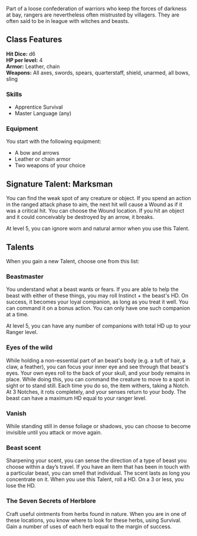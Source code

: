 Part of a loose confederation of warriors who keep the forces of darkness at bay, rangers are nevertheless often mistrusted by villagers. They are often said to be in league with witches and beasts.
## Class Features
**Hit Dice:** d6\
**HP per level:** 4\
**Armor:** Leather, chain\
**Weapons:** All axes, swords, spears, quarterstaff, shield, unarmed, all bows, sling
### Skills
- Apprentice Survival
- Master Language (any)
### Equipment
You start with the following equipment:

- A bow and arrows
- Leather or chain armor
- Two weapons of your choice
## Signature Talent: Marksman
You can find the weak spot of any creature or object. If you spend an action in the ranged attack phase to aim, the next hit will cause a Wound as if it was a critical hit. You can choose the Wound location. If you hit an object and it could conceivably be destroyed by an arrow, it breaks.

At level 5, you can ignore worn and natural armor when you use this Talent.

## Talents
When you gain a new Talent, choose one from this list:

### Beastmaster
You understand what a beast wants or fears. If you are able to help the beast with either of these things, you may roll Instinct + the beast's HD. On success, it becomes your loyal companion, as long as you treat it well. You can command it on a bonus action. You can only have one such companion at a time.

At level 5, you can have any number of companions with total HD up to your Ranger level.

### Eyes of the wild
While holding a non-essential part of an beast's body (e.g. a tuft of hair, a claw, a feather), you can focus your inner eye and see through that beast's eyes. Your own eyes roll to the back of your skull, and your body remains in place. While doing this, you can command the creature to move to a spot in sight or to stand still. Each time you do so, the item withers, taking a Notch. At 3 Notches, it rots completely, and your senses return to your body. The beast can have a maximum HD equal to your ranger level.

### Vanish
While standing still in dense foliage or shadows, you can choose to become invisible until you attack or move again.

### Beast scent
Sharpening your scent, you can sense the direction of a type of beast you choose within a day’s travel. If you have an item that has been in touch with a particular beast, you can smell that individual. The scent lasts as long you concentrate on it. When you use this Talent, roll a HD. On a 3 or less, you lose the HD.

### The Seven Secrets of Herblore
Craft useful ointments from herbs found in nature. When you are in one of these locations, you know where to look for these herbs, using Survival. Gain a number of uses of each herb equal to the margin of success.

<!--raw-typst 
#import "@preview/tablem:0.1.0": tablem

#let fill = (_, y) => if calc.odd(y) { rgb("EAF2F5") }
#let textSize = 11pt

#let herbTable = tablem.with(
  render: (columns: auto, ..args) => {
    text(table(
      columns: (1fr, 1fr),
      fill: fill,
      ..args,
    ), textSize)
  }
)

#let ointmentTable = tablem.with(
  render: (columns: auto, ..args) => {
    text(table(
      columns: (1fr, 1fr, 1fr),
      fill: fill,
      ..args,
    ), textSize)
  }
)

#herbTable[
|*Herb*|*Location*|
  |---|---|
  |Wolvesbane|Mountaintop, cliffs |
  |Mirrorroot|Over stalagmites and under stalactites |
  |Blood moss|Sinkholes, predator lairs|
  |Belladonna|Waterfalls, underground streams|
  |Hemlock|Graveyards|
  |Ramson|By woodland ponds|
  |Corpsebloom|Sarcophagi, long-dead corpses|
  |King’s foil|Forest clearings|
]
-->

<!--raw-typst 
#import "@preview/tablem:0.1.0": tablem

These herbs can be combined to create these ointments:

#ointmentTable[
|*Ointment*|*Effect*|*Herbs*|
|---|---|---|
|Poultice|Grants auto success on one Recovery roll|Blood Moss, Belladonna, King’s foil|
|Antidote|Remove 1 Poisoned condition|Wolvesbane or any venom, garlic, mirrorroot|
|Reaper's Woe|Remove 1 disease|Mirrorroot, garlic, corpsebloom|
|Hexbane|Ignore a curse until midnight|King’s Foil, Hemlock|
|Nightshade|Grants 1 Poisoned condition|Wolvesbane/any venom, Blood Moss, Hemlock|
|Somnloence|Target sleeps 1d8 hours|Belladonna, Corpsebloom, King’s Foil|
|Delirium|Target is lost in hallucinations. Each round, roll 1d6, on 1 will attack own friends, on 6 will attack party members|Hemlock, Wolvesbane, Belladonna|
]
-->





